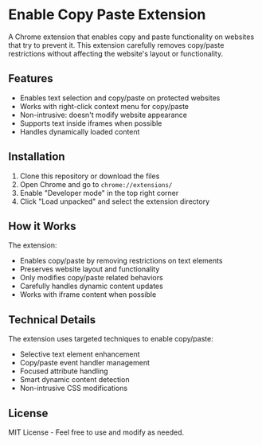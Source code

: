 # Enable Copy Paste Extension

A Chrome extension that enables copy and paste functionality on websites that try to prevent it. This extension carefully removes copy/paste restrictions without affecting the website's layout or functionality.

## Features

- Enables text selection and copy/paste on protected websites
- Works with right-click context menu for copy/paste
- Non-intrusive: doesn't modify website appearance
- Supports text inside iframes when possible
- Handles dynamically loaded content

## Installation

1. Clone this repository or download the files
2. Open Chrome and go to `chrome://extensions/`
3. Enable "Developer mode" in the top right corner
4. Click "Load unpacked" and select the extension directory

## How it Works

The extension:
- Enables copy/paste by removing restrictions on text elements
- Preserves website layout and functionality
- Only modifies copy/paste related behaviors
- Carefully handles dynamic content updates
- Works with iframe content when possible

## Technical Details

The extension uses targeted techniques to enable copy/paste:
- Selective text element enhancement
- Copy/paste event handler management
- Focused attribute handling
- Smart dynamic content detection
- Non-intrusive CSS modifications

## License

MIT License - Feel free to use and modify as needed.
